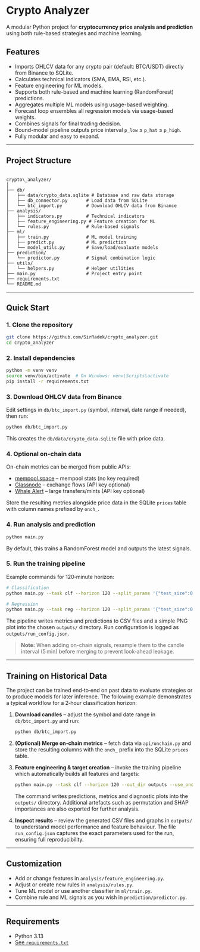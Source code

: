 # Crypto Analyzer

A modular Python project for **cryptocurrency price analysis and prediction** using both rule-based strategies and machine learning.

## Features

- Imports OHLCV data for any crypto pair (default: BTC/USDT) directly from Binance to SQLite.
- Calculates technical indicators (SMA, EMA, RSI, etc.).
- Feature engineering for ML models.
- Supports both rule-based and machine learning (RandomForest) predictions.
- Aggregates multiple ML models using usage-based weighting.
- Forecast loop ensembles all regression models via usage-based weights.
- Combines signals for final trading decision.
- Bound-model pipeline outputs price interval `p_low` ≤ `p_hat` ≤ `p_high`.
- Fully modular and easy to expand.

---

## Project Structure

```

crypto\_analyzer/
│
├── db/
│   ├── data/crypto_data.sqlite # Database and raw data storage
│   ├── db_connector.py       # Load data from SQLite
│   └── btc_import.py         # Download OHLCV data from Binance
├── analysis/
│   ├── indicators.py         # Technical indicators
│   ├── feature_engineering.py # Feature creation for ML
│   └── rules.py              # Rule-based signals
├── ml/
│   ├── train.py              # ML model training
│   ├── predict.py            # ML prediction
│   └── model_utils.py        # Save/load/evaluate models
├── prediction/
│   └── predictor.py          # Signal combination logic
├── utils/
│   └── helpers.py            # Helper utilities
├── main.py                   # Project entry point
├── requirements.txt
└── README.md

````

---

## Quick Start

### 1. Clone the repository

```bash
git clone https://github.com/SirRadek/crypto_analyzer.git
cd crypto_analyzer
````

### 2. Install dependencies

```bash
python -m venv venv
source venv/bin/activate  # On Windows: venv\Scripts\activate
pip install -r requirements.txt
```

### 3. Download OHLCV data from Binance

Edit settings in `db/btc_import.py` (symbol, interval, date range if needed), then run:

```bash
python db/btc_import.py
```

This creates the `db/data/crypto_data.sqlite` file with price data.

### 4. Optional on-chain data

On-chain metrics can be merged from public APIs:

* [mempool.space](https://mempool.space/api/) – mempool stats (no key required)
* [Glassnode](https://glassnode.com/) – exchange flows (API key optional)
* [Whale Alert](https://developer.whale-alert.io/) – large transfers/mints (API key optional)

Store the resulting metrics alongside price data in the SQLite `prices` table
with column names prefixed by `onch_`.

### 4. Run analysis and prediction

```bash
python main.py
```

By default, this trains a RandomForest model and outputs the latest signals.

### 5. Run the training pipeline

Example commands for 120‑minute horizon:

```bash
# Classification
python main.py --task clf --horizon 120 --split_params '{"test_size":0.2}' --out_dir outputs --use_onchain

# Regression
python main.py --task reg --horizon 120 --split_params '{"test_size":0.2}' --out_dir outputs --use_onchain
```

The pipeline writes metrics and predictions to CSV files and a simple PNG plot
into the chosen `outputs/` directory.  Run configuration is logged as
`outputs/run_config.json`.

> **Note:** When adding on-chain signals, resample them to the candle interval
> (5 min) before merging to prevent look‑ahead leakage.

---

## Training on Historical Data

The project can be trained end‑to‑end on past data to evaluate strategies or to
produce models for later inference.  The following example demonstrates a
typical workflow for a 2‑hour classification horizon:

1. **Download candles** – adjust the symbol and date range in
   `db/btc_import.py` and run:

   ```bash
   python db/btc_import.py
   ```

2. **(Optional) Merge on‑chain metrics** – fetch data via `api/onchain.py` and
   store the resulting columns with the `onch_` prefix into the SQLite
   `prices` table.

3. **Feature engineering & target creation** – invoke the training pipeline
   which automatically builds all features and targets:

   ```bash
   python main.py --task clf --horizon 120 --out_dir outputs --use_onchain
   ```

   The command writes predictions, metrics and diagnostic plots into the
   `outputs/` directory.  Additional artefacts such as permutation and SHAP
   importances are also exported for further analysis.

4. **Inspect results** – review the generated CSV files and graphs in
   `outputs/` to understand model performance and feature behaviour.  The file
   `run_config.json` captures the exact parameters used for the run, ensuring
   full reproducibility.

---

## Customization

* Add or change features in `analysis/feature_engineering.py`.
* Adjust or create new rules in `analysis/rules.py`.
* Tune ML model or use another classifier in `ml/train.py`.
* Combine rule and ML signals as you wish in `prediction/predictor.py`.

---

## Requirements

* Python 3.13
* [See `requirements.txt`](./requirements.txt)
